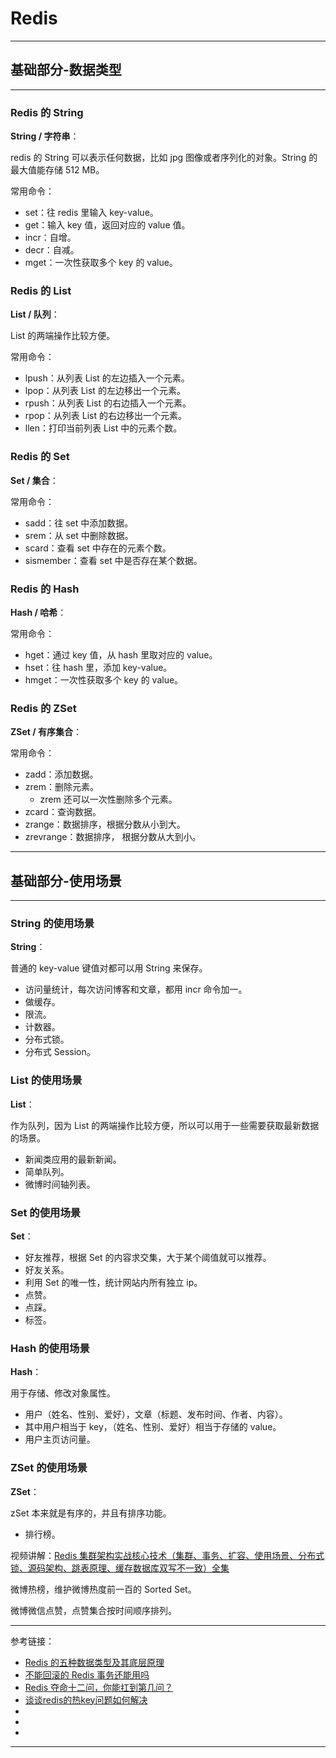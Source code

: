 # Redis

---

## 基础部分-数据类型

---

### Redis 的 String

**String / 字符串**：

redis 的 String 可以表示任何数据，比如 jpg 图像或者序列化的对象。String 的最大值能存储 512 MB。

常用命令：

- set：往 redis 里输入 key-value。
- get：输入 key 值，返回对应的 value 值。
- incr：自增。
- decr：自减。
- mget：一次性获取多个 key 的 value。

### Redis 的 List

**List / 队列**：

List 的两端操作比较方便。

常用命令：

- lpush：从列表 List 的左边插入一个元素。
- lpop：从列表 List 的左边移出一个元素。
- rpush：从列表 List 的右边插入一个元素。
- rpop：从列表 List 的右边移出一个元素。
- llen：打印当前列表 List 中的元素个数。

### Redis 的 Set

**Set / 集合**：

常用命令：

- sadd：往 set 中添加数据。
- srem：从 set 中删除数据。
- scard：查看 set 中存在的元素个数。
- sismember：查看 set 中是否存在某个数据。

### Redis 的 Hash

**Hash / 哈希**：

常用命令：

- hget：通过 key 值，从 hash 里取对应的 value。
- hset：往 hash 里，添加 key-value。
- hmget：一次性获取多个 key 的 value。

### Redis 的 ZSet

**ZSet / 有序集合**：

常用命令：

- zadd：添加数据。
- zrem：删除元素。
    - zrem 还可以一次性删除多个元素。
- zcard：查询数据。
- zrange：数据排序，根据分数从小到大。
- zrevrange：数据排序， 根据分数从大到小。

---

## 基础部分-使用场景

---

### String 的使用场景

**String**：

普通的 key-value 键值对都可以用 String 来保存。

- 访问量统计，每次访问博客和文章，都用 incr 命令加一。
- 做缓存。
- 限流。
- 计数器。
- 分布式锁。
- 分布式 Session。

### List 的使用场景

**List**：

作为队列，因为 List 的两端操作比较方便，所以可以用于一些需要获取最新数据的场景。

- 新闻类应用的最新新闻。
- 简单队列。
- 微博时间轴列表。

### Set 的使用场景

**Set**：

- 好友推荐，根据 Set 的内容求交集，大于某个阈值就可以推荐。
- 好友关系。
- 利用 Set 的唯一性，统计网站内所有独立 ip。
- 点赞。
- 点踩。
- 标签。

### Hash 的使用场景

**Hash**：

用于存储、修改对象属性。

- 用户（姓名、性别、爱好），文章（标题、发布时间、作者、内容）。
- 其中用户相当于 key，（姓名、性别、爱好）相当于存储的 value。
- 用户主页访问量。

### ZSet 的使用场景

**ZSet**：

zSet 本来就是有序的，并且有排序功能。

- 排行榜。

视频讲解：[Redis 集群架构实战核心技术（集群、事务、扩容、使用场景、分布式锁、源码架构、跳表原理、缓存数据库双写不一致）全集](https://www.bilibili.com/video/BV1PT4y1Z7K2?p=13)

微博热榜，维护微博热度前一百的 Sorted Set。

微博微信点赞，点赞集合按时间顺序排列。





---

参考链接：

- [Redis 的五种数据类型及其底层原理](https://blog.csdn.net/u014453898/article/details/112292028)
- [不能回滚的 Redis 事务还能用吗](https://www.cnblogs.com/lonely-wolf/p/14435075.html)
- [Redis 夺命十二问，你能扛到第几问？](https://mp.weixin.qq.com/s/ItIHbYsR4xiu2psUniN-5g)
- [谈谈redis的热key问题如何解决](https://www.cnblogs.com/rjzheng/p/10874537.html)
- []()
- []()
- []()

---
